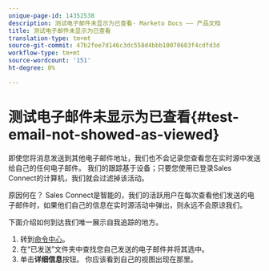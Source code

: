```yaml
---
unique-page-id: 14352538
description: 测试电子邮件未显示为已查看- Marketo Docs —— 产品文档
title: 测试电子邮件未显示为已查看
translation-type: tm+mt
source-git-commit: 47b2fee7d146c3dc558d4bbb10070683f4cdfd3d
workflow-type: tm+mt
source-wordcount: '151'
ht-degree: 0%

---
```



# 测试电子邮件未显示为已查看{#test-email-not-showed-as-viewed}

即使您将消息发送到其他电子邮件地址，我们也不会记录您查看您在实时源中发送给自己的任何电子邮件。 我们的跟踪基于设备；只要您使用已登录Sales Connect的计算机，我们就会过滤掉该活动。

原因何在？ Sales Connect是智能的，我们的活跃用户在每次查看他们发送的电子邮件时，如果他们自己的信息在实时源活动中弹出，则永远不会原谅我们。

下面介绍如何到达我们唯一展示自我追踪的地方。

1. 转到[命令中心](http://toutapp.com/next#emails/command_center)。
1. 在“已发送”文件夹中查找您自己发送的电子邮件并将其选中。
1. 单击&#x200B;**详细信息**&#x200B;按钮。 你应该看到自己的视图出现在那里。

